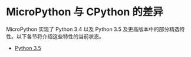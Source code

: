 # MicroPython 与 CPython 的差异

MicroPython 实现了 Python 3.4 以及 Python 3.5 及更高版本中的部分精选特性。以下各节将介绍这些特性的当前状态。

- [Python 3.5](python3.5/readme.md)

